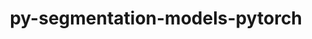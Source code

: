 ---
title: "py-segmentation-models-pytorch"
layout: cache
categories: [package, develop-2024-08-04]
meta: {"versions": ["0.3.3"], "compilers": ["apple-clang@=15.0.0", "gcc@=11.4.0"], "oss": ["ubuntu22.04", "ventura"], "platforms": ["darwin", "linux"], "targets": ["aarch64", "x86_64_v3"], "stacks": ["ml-darwin-aarch64-mps", "ml-linux-x86_64-cpu", "ml-linux-x86_64-cuda", "root"], "num_specs": 6, "num_specs_by_stack": {"ml-darwin-aarch64-mps": 2, "root": 6, "ml-linux-x86_64-cuda": 2, "ml-linux-x86_64-cpu": 2}}
spec_details: [{"hash": "dfst6mzqgb2tzeh7ulqvzlmwgelfbeej", "compiler": "apple-clang@=15.0.0", "versions": ["0.3.3"], "os": "ventura", "platform": "darwin", "target": "aarch64", "variants": ["build_system=python_pip"], "stacks": ["ml-darwin-aarch64-mps", "root"], "size": "-", "tarball": "https://binaries.spack.io/releases/develop-2024-08-04/build_cache/darwin-ventura-aarch64/apple-clang-15.0.0/py-segmentation-models-pytorch-0.3.3/darwin-ventura-aarch64-apple-clang-15.0.0-py-segmentation-models-pytorch-0.3.3-dfst6mzqgb2tzeh7ulqvzlmwgelfbeej.spack"}, {"hash": "uv2yiqtmot63in5l44o2cf5m2mqwoocf", "compiler": "apple-clang@=15.0.0", "versions": ["0.3.3"], "os": "ventura", "platform": "darwin", "target": "aarch64", "variants": ["build_system=python_pip"], "stacks": ["ml-darwin-aarch64-mps", "root"], "size": "-", "tarball": "https://binaries.spack.io/releases/develop-2024-08-04/build_cache/darwin-ventura-aarch64/apple-clang-15.0.0/py-segmentation-models-pytorch-0.3.3/darwin-ventura-aarch64-apple-clang-15.0.0-py-segmentation-models-pytorch-0.3.3-uv2yiqtmot63in5l44o2cf5m2mqwoocf.spack"}, {"hash": "bktnvgbe6rslcdfbih5rscvnndn2jyot", "compiler": "gcc@=11.4.0", "versions": ["0.3.3"], "os": "ubuntu22.04", "platform": "linux", "target": "x86_64_v3", "variants": ["build_system=python_pip"], "stacks": ["root", "ml-linux-x86_64-cuda"], "size": "-", "tarball": "https://binaries.spack.io/releases/develop-2024-08-04/build_cache/linux-ubuntu22.04-x86_64_v3/gcc-11.4.0/py-segmentation-models-pytorch-0.3.3/linux-ubuntu22.04-x86_64_v3-gcc-11.4.0-py-segmentation-models-pytorch-0.3.3-bktnvgbe6rslcdfbih5rscvnndn2jyot.spack"}, {"hash": "uvj2ofyzb7e3s2eol7s44imqad56tajh", "compiler": "gcc@=11.4.0", "versions": ["0.3.3"], "os": "ubuntu22.04", "platform": "linux", "target": "x86_64_v3", "variants": ["build_system=python_pip"], "stacks": ["ml-linux-x86_64-cpu", "root"], "size": "-", "tarball": "https://binaries.spack.io/releases/develop-2024-08-04/build_cache/linux-ubuntu22.04-x86_64_v3/gcc-11.4.0/py-segmentation-models-pytorch-0.3.3/linux-ubuntu22.04-x86_64_v3-gcc-11.4.0-py-segmentation-models-pytorch-0.3.3-uvj2ofyzb7e3s2eol7s44imqad56tajh.spack"}, {"hash": "tkodomwo2jf6xyi7o76czahvic572g65", "compiler": "gcc@=11.4.0", "versions": ["0.3.3"], "os": "ubuntu22.04", "platform": "linux", "target": "x86_64_v3", "variants": ["build_system=python_pip"], "stacks": ["root", "ml-linux-x86_64-cuda"], "size": "-", "tarball": "https://binaries.spack.io/releases/develop-2024-08-04/build_cache/linux-ubuntu22.04-x86_64_v3/gcc-11.4.0/py-segmentation-models-pytorch-0.3.3/linux-ubuntu22.04-x86_64_v3-gcc-11.4.0-py-segmentation-models-pytorch-0.3.3-tkodomwo2jf6xyi7o76czahvic572g65.spack"}, {"hash": "7on4oznsjuv43noy4a2jr2eu26lyo3qh", "compiler": "gcc@=11.4.0", "versions": ["0.3.3"], "os": "ubuntu22.04", "platform": "linux", "target": "x86_64_v3", "variants": ["build_system=python_pip"], "stacks": ["ml-linux-x86_64-cpu", "root"], "size": "-", "tarball": "https://binaries.spack.io/releases/develop-2024-08-04/build_cache/linux-ubuntu22.04-x86_64_v3/gcc-11.4.0/py-segmentation-models-pytorch-0.3.3/linux-ubuntu22.04-x86_64_v3-gcc-11.4.0-py-segmentation-models-pytorch-0.3.3-7on4oznsjuv43noy4a2jr2eu26lyo3qh.spack"}]
---